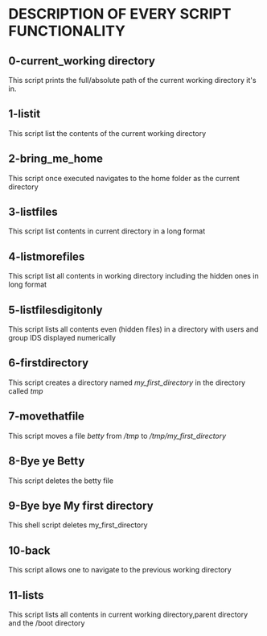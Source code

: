 # DESCRIPTION OF EVERY SCRIPT FUNCTIONALITY

## 0-current_working directory
This script prints the full/absolute path of the current working directory it's in.

## 1-listit
This script list the contents of the current working directory

## 2-bring_me_home
This script once executed navigates to the home folder as the current directory

## 3-listfiles
This script list contents in current directory in a long format

## 4-listmorefiles
This script list all contents in working directory including the hidden ones in long format

## 5-listfilesdigitonly
This script lists all contents even (hidden files) in a directory with users and group IDS displayed numerically

## 6-firstdirectory
This script creates a directory named *my_first_directory* in the directory called *tmp*

## 7-movethatfile
This script moves a file *betty* from */tmp* to */tmp/my_first_directory*

## 8-Bye ye Betty
This script deletes the betty file

## 9-Bye bye My first directory
This shell script deletes my_first_directory

## 10-back
This script allows one to navigate to the previous working directory

## 11-lists
This script lists all contents in current working directory,parent directory and the /boot directory
